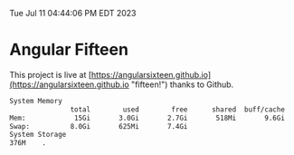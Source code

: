 Tue Jul 11 04:44:06 PM EDT 2023

# Angular Fifteen


This project is live at [https://angularsixteen.github.io](https://angularsixteen.github.io "fifteen!") thanks to Github.

```bash
System Memory
               total        used        free      shared  buff/cache   available
Mem:            15Gi       3.0Gi       2.7Gi       518Mi       9.6Gi        11Gi
Swap:          8.0Gi       625Mi       7.4Gi
System Storage
376M	.
```
